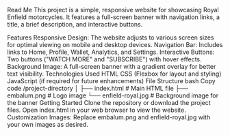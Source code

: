 Read Me 
This project is a simple, responsive website for showcasing Royal Enfield motorcycles. It features a full-screen banner with navigation links, a title, a brief description, and interactive buttons.

Features
Responsive Design: The website adjusts to various screen sizes for optimal viewing on mobile and desktop devices.
Navigation Bar: Includes links to Home, Profile, Wallet, Analytics, and Settings.
Interactive Buttons: Two buttons ("WATCH MORE" and "SUBSCRIBE") with hover effects.
Background Image: A full-screen banner with a gradient overlay for better text visibility.
Technologies Used
HTML
CSS (Flexbox for layout and styling)
JavaScript (if required for future enhancements)
File Structure
bash
Copy code
/project-directory
│
├── index.html          # Main HTML file
├── embalum.png        # Logo image
└── enfield-royal.jpg   # Background image for the banner
Getting Started
Clone the repository or download the project files.
Open index.html in your web browser to view the website.
Customization
Images: Replace embalum.png and enfield-royal.jpg with your own images as desired.

